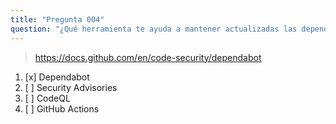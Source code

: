 ```yaml
---
title: "Pregunta 004"
question: "¿Qué herramienta te ayuda a mantener actualizadas las dependencias del repository?"
---
```



> https://docs.github.com/en/code-security/dependabot
1. [x] Dependabot
1. [ ] Security Advisories
1. [ ] CodeQL
1. [ ] GitHub Actions

